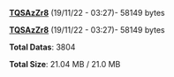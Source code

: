 [**TQSAzZr8**](/data/TQSAzZr8.txt) (19/11/22 - 03:27)- 58149 bytes

[**TQSAzZr8**](/data/TQSAzZr8.txt) (19/11/22 - 03:27)- 58149 bytes

**Total Datas**: 3804

**Total Size**: 21.04 MB / 21.0 MB